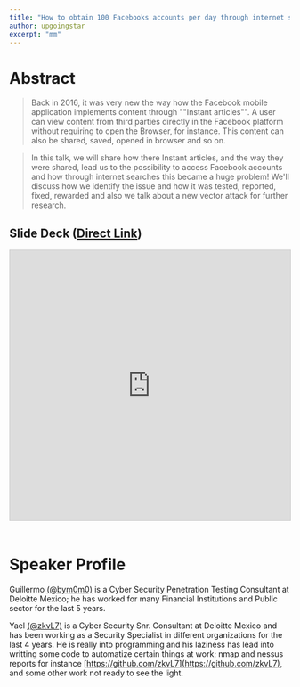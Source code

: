 ```yaml
---
title: "How to obtain 100 Facebooks accounts per day through internet searches"
author: upgoingstar
excerpt: "mm"
---
```

# Abstract

> Back in 2016, it was very new the way how the Facebook mobile application implements content through ""Instant articles"". A user can view content from third parties directly in the Facebook platform without requiring to open the Browser, for instance.  This content can also be shared, saved, opened in browser and so on.

> In this talk, we will share how there Instant articles, and the way they were shared, lead us to the possibility to access Facebook accounts and how through internet searches this became a huge problem! We'll discuss how we identify the issue and how it was tested, reported, fixed, rewarded and also we talk about a new vector attack for further research.

## Slide Deck ([Direct Link](https://www.slideshare.net/reconvillage/rv-defcon25-how-to-obtain-100-facebook-accounts-per-day-through-internet-searches-guillermo-buendia))
<center>
<iframe src="https://www.slideshare.net/slideshow/embed_code/key/7sv05YrrjbudMA" width="595" height="485" frameborder="0" marginwidth="0" marginheight="0" scrolling="no" style="border:1px solid #CCC; border-width:1px; margin-bottom:5px; max-width: 100%;" allowfullscreen> </iframe>
</center>
<br>

# Speaker Profile

Guillermo [(@bym0m0)](https://twitter.com/bym0m0) is a Cyber Security Penetration Testing Consultant at Deloitte Mexico; he has worked for many Financial Institutions and Public sector for the last 5 years. 

Yael [(@zkvL7)](https://twitter.com/zkvL7) is a Cyber Security Snr. Consultant at Deloitte Mexico and has been working as a Security Specialist in different organizations for the last 4 years. He is really into programming and his laziness has lead into writting some code to automatize certain things at work; nmap and nessus reports for instance [https://github.com/zkvL7](https://github.com/zkvL7), and some other work not ready to see the light. 